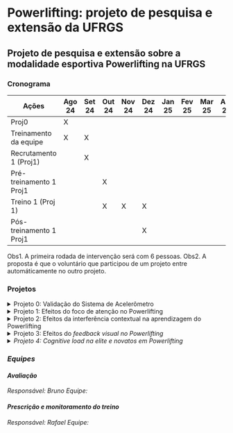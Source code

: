 # Powerlifting: projeto de pesquisa e extensão da UFRGS
## Projeto de pesquisa e extensão sobre a modalidade esportiva Powerlifting na UFRGS

### Cronograma

| Ações                 | Ago 24 | Set 24 | Out 24 | Nov 24 | Dez 24 | Jan 25 | Fev 25 | Mar 25 | Abr 25 | Mai 25 |
|-----------------------|--------|--------|--------|--------|--------|--------|--------|--------|--------|--------|
|Proj0                  |X       |        |        |        |        |        |        |        |        |        |
|Treinamento da equipe  |X       |X       |        |        |        |        |        |        |        |        |
|Recrutamento 1 (Proj1) |        |X       |        |        |        |        |        |        |        |        |
|Pré-treinamento 1 Proj1|        |        |X       |        |        |        |        |        |        |        |
|Treino 1 (Proj 1)      |        |        |X       |X       |X       |        |        |        |        |        |
|Pós-treinamento 1 Proj1|        |        |        |        |X       |        |        |        |        |        |

Obs1. A primeira rodada de intervenção será com 6 pessoas.
Obs2. A proposta é que o voluntário que participou de um projeto entre automáticamente no outro projeto.

### Projetos
<details>
  <summary>Projeto 0: Validação do Sistema de Acelerômetro</summary>
 Objetivo: validar um sistema da avaliação da aceleração da barra durante a execução das habilidades do Powerlifting
 Hipótese: não há.
 Delineamento e Procedimento: o participante deverá executar as habilidades do Powerlifting em um sistema "padrão ouro" (setor biomecânica) e o nosso sistema de acelerômetro.
  
  - Data: 01/08/2024 - 31/10/2024
  - Responsável:
  - Equipe:
</details>

<details>
  <summary>Projeto 1: Efeitos do foco de atenção no Powerlifting</summary>
Objetivo: avaliar os efeitos do foco de atenção na estratégia de controle motor e na aprendizagem motora no Powerlifting

Hipótese: foco externo apresentará melhores níveis de aprendizagem motora nas habilidades do Powerlifting do que o foco interno. 

Delineamento e Procedimento: os participantes da pesquisa serão divididos igualmente, contrabalanceados por sexo e pareados por idade, em três grupos: treinamento com foco interno; treinamento com foco externo; grupo controle, que realizará apenas o treinamento de força sem direcionamento de atenção. Os três grupos passarão por três fases distintas ao longo do experimento: pré-treinamento, treinamento de força e pós-treinamento. O pré-treinamento compreenderá a sessão de familiarização e o teste de uma repetição máxima (1RM) com intervalo de 24 horas entre as sessões. A fase de treinamento compreenderá uma periodização de oito semanas que iniciará 48h após o teste de 1RM e o pós-treinamento será realizado ao menos 48h após o fim do treinamento periodizado, ocorrendo novamente o teste de 1RM.
 
Medidas: 1RM nas habilidades.  
  
  - Data: 31/10/2024 - 15/12/2024
  - Responsável: Mathias 
  - Equipe:
</details>

<details>
  <summary>Projeto 2: Efeitos da interferência contextual na aprendizagem do Powerlifting</summary>
 Objetivo
  
  - 
  - 
  - 
</details>

<details>
  <summary>Projeto 3: Efeitos do <em>feedback<em> visual no Powerlifting</summary>
 Objetivo: avaliar os efeitos do <em>feedback<em> visual no controle motor e na apredizagem motora de habilidades do Powerlifting
 Hipótese: haverá especificidade do tipo de prática com a condição de teste.
 Delineamento e Procedimento: Dois grupos: 1) <em>feedback<em> visual (espelho);  2) sem <em>feedback<em> visual (espelho). Pré-teste e pós-teste com a condição sem e com feedback visual

  - Data: -
  - Responsável: -
  - Equipe: -
</details>


<details>
  <summary>Projeto 4: Cognitive load na elite e novatos em Powerlifting</summary>
 Objetivo
  
  - 
  - 
  - 
</details>

### Equipes
#### Avaliação
Responsável: Bruno
Equipe:

#### Prescrição e monitoramento do treino
Responsável: Rafael
Equipe:




